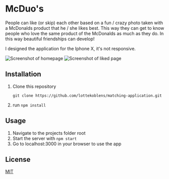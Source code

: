 # McDuo's
People can like (or skip) each other based on a fun / crazy photo taken with a 
McDonalds product that he / she likes best. This way they can get to know people
who love the same product of the McDonalds as much as they do. In this way
beautiful friendships can develop!

I designed the application for the Iphone X, it's not responsive.

<img src="/static/images/homepagina.png" alt="Screenshot of homepage"> 
<img src="/static/images/homepagina.png" alt="Screenshot of liked page">

## Installation
1. Clone this repository 
   
    ``` git clone https://github.com/lottekoblens/matching-application.git ```
1. run `npm install`

## Usage
1. Navigate to the projects folder root
1. Start the server with `npm start`
1. Go to localhost:3000 in your browser to use the app

## License
[MIT][license]

[license]: https://github.com/lottekoblens/matching-application/blob/master/LICENSE